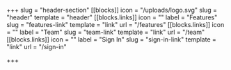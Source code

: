 +++
slug = "header-section"
[[blocks]]
icon = "/uploads/logo.svg"
slug = "header"
template = "header"
[[blocks.links]]
icon = ""
label = "Features"
slug = "features-link"
template = "link"
url = "/features"
[[blocks.links]]
icon = ""
label = "Team"
slug = "team-link"
template = "link"
url = "/team"
[[blocks.links]]
icon = ""
label = "Sign In"
slug = "sign-in-link"
template = "link"
url = "/sign-in"

+++
